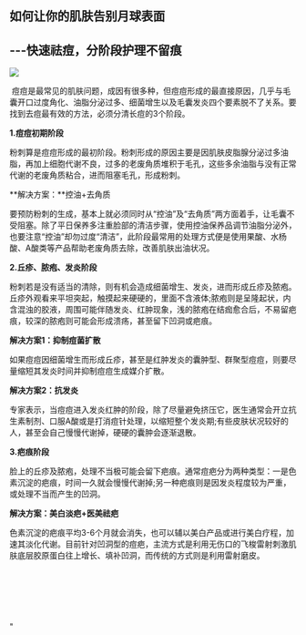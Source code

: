 



## 如何让你的肌肤告别月球表面

## ---快速祛痘，分阶段护理不留痕
**![](/kankan/h009.jpg)**

 痘痘是最常见的肌肤问题，成因有很多种，但痘痘形成的最直接原因，几乎与毛囊开口过度角化、油脂分泌过多、细菌增生以及毛囊发炎四个要素脱不了关系。要找到去痘最有效的方法，必须分清长痘的3个阶段。

**1.痘痘初期阶段**

粉刺算是痘痘形成的最初阶段。粉刺形成的原因主要是因肌肤皮脂腺分泌过多油脂，再加上细胞代谢不良，过多的老废角质堆积于毛孔，这些多余油脂与没有正常代谢的老废角质粘合，进而阻塞毛孔，形成粉刺。

**解决方案：**控油+去角质

要预防粉刺的生成，基本上就必须同时从“控油”及“去角质”两方面着手，让毛囊不受阻塞。除了平日保养多注重脸部的清洁步骤，使用控油保养品调节油脂分泌外，也要注意“控油”却勿过度“清洁”，此阶段最常用的处理方式便是使用果酸、水杨酸、A酸类等产品帮助老废角质去除，改善肌肤出油状况。

**2.丘疹、脓疱、发炎阶段**

粉刺若是没有适当的清除，则有机会造成细菌增生、发炎，进而形成丘疹及脓疱。丘疹外观看来平坦突起，触摸起来硬硬的，里面不含液体;脓疱则是呈隆起状，内含混浊的胶液，周围可能伴随发炎、红肿现象，浅的脓疱在结痂愈合后，不易留疤痕，较深的脓疱则可能会形成溃疡，甚至留下凹洞或疤痕。

**解决方案1：抑制痘菌扩散**

如果痘痘因细菌增生而形成丘疹，甚至是红肿发炎的囊肿型、群聚型痘痘，则要尽量缩短其发炎时间并抑制痘痘生成媒介扩散。

**解决方案2：抗发炎**

专家表示，当痘痘进入发炎红肿的阶段，除了尽量避免挤压它，医生通常会开立抗生素制剂、口服A酸或是打消痘针处理，以缩短整个发炎期;有些皮肤状况较好的人，甚至会自己慢慢代谢掉，硬硬的囊肿会逐渐退散。

**3.疤痕阶段**

脸上的丘疹及脓疱，处理不当极可能会留下疤痕。通常痘疤分为两种类型：一是色素沉淀的疤痕，时间一久就会慢慢代谢掉;另一种疤痕则是因发炎程度较为严重，或处理不当而产生的凹洞。

**解决方案：美白淡疤+医美祛疤**

色素沉淀的疤痕平均3-6个月就会消失，也可以辅以美白产品或进行美白疗程，加速其淡化代谢。目前针对凹洞型的痘疤，主流方式是利用无伤口的飞梭雷射刺激肌肤底层胶原蛋白往上增长、填补凹洞，而传统的方式则是利用雷射磨皮。

 

 

 

"



 



 

